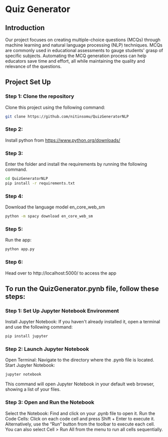 # Quiz Generator

## Introduction

Our project focuses on creating multiple-choice questions (MCQs) through machine learning and natural language processing (NLP) techniques. MCQs are commonly used in educational assessments to gauge students' grasp of specific subjects. Automating the MCQ generation process can help educators save time and effort, all while maintaining the quality and relevance of the questions.

## Project Set Up

### Step 1: Clone the repository

Clone this project using the following command:

```bash
git clone https://github.com/nitinsomu/QuizGeneratorNLP
```

### Step 2:

Install python from https://www.python.org/downloads/

### Step 3:
Enter the folder and install the requirements by running the following command.

```bash
cd QuizGeneratorNLP
pip install -r requirements.txt
```

### Step 4: 

Download the language model en_core_web_sm

```bash
python -m spacy download en_core_web_sm
```

### Step 5:

Run the app:

```bash
python app.py
```

### Step 6: 

Head over to http://localhost:5000/ to access the app

## To run the QuizGenerator.pynb file, follow these steps:

### Step 1: Set Up Jupyter Notebook Environment
Install Jupyter Notebook: If you haven't already installed it, open a terminal and use the following command:
```bash
pip install jupyter
```

### Step 2: Launch Jupyter Notebook
Open Terminal: Navigate to the directory where the .pynb file is located.
Start Jupyter Notebook:
```bash
jupyter notebook
```
This command will open Jupyter Notebook in your default web browser, showing a list of your files.

### Step 3: Open and Run the Notebook
Select the Notebook: Find and click on your .pynb file to open it.
Run the Code Cells:
Click on each code cell and press Shift + Enter to execute it.
Alternatively, use the “Run” button from the toolbar to execute each cell.
You can also select Cell > Run All from the menu to run all cells sequentially.

